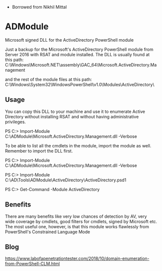 - Borrowed from Nikhil Mittal

# ADModule
Microsoft signed DLL for the ActiveDirectory PowerShell module

Just a backup for the Microsoft's ActiveDirectory PowerShell module from Server 2016 with RSAT and module installed. The DLL is usually found at this path: C:\Windows\Microsoft.NET\assembly\GAC_64\Microsoft.ActiveDirectory.Management

and the rest of the module files at this path:
C:\Windows\System32\WindowsPowerShell\v1.0\Modules\ActiveDirectory\

## Usage
You can copy this DLL to your machine and use it to enumerate Active Directory without installing RSAT and without having administrative privileges. 

PS C:\> Import-Module C:\ADModule\Microsoft.ActiveDirectory.Management.dll -Verbose

To be able to list all the cmdlets in the module, import the module as well. Remember to import the DLL first. 

PS C:\> Import-Module C:\ADModule\Microsoft.ActiveDirectory.Management.dll -Verbose

PS C:\> Import-Module C:\AD\Tools\ADModule\ActiveDirectory\ActiveDirectory.psd1

PS C:\> Get-Command -Module ActiveDirectory

## Benefits
There are many benefits like very low chances of detection by AV, very wide coverage by cmdlets, good filters for cmdlets, signed by Microsoft etc. The most useful one, however, is that this module works flawlessly from PowerShell's Constrained Language Mode


## Blog 
https://www.labofapenetrationtester.com/2018/10/domain-enumeration-from-PowerShell-CLM.html
